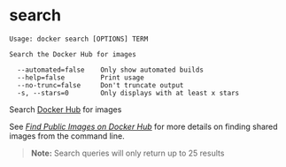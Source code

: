 <!--[metadata]>
+++
title = "search"
description = "The search command description and usage"
keywords = ["search, hub, images"]
[menu.main]
parent = "smn_cli"
+++
<![end-metadata]-->

# search

    Usage: docker search [OPTIONS] TERM

    Search the Docker Hub for images

      --automated=false    Only show automated builds
      --help=false         Print usage
      --no-trunc=false     Don't truncate output
      -s, --stars=0        Only displays with at least x stars

Search [Docker Hub](https://hub.docker.com) for images

See [*Find Public Images on Docker Hub*](/userguide/dockerrepos/#searching-for-images) for
more details on finding shared images from the command line.

> **Note:**
> Search queries will only return up to 25 results
